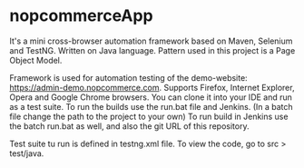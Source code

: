 # nopcommerceApp
It's a mini cross-browser automation framework based on Maven, Selenium and TestNG.
Written on Java language. Pattern used in this project is a Page Object Model.

Framework is used for automation testing of the demo-website: https://admin-demo.nopcommerce.com.
Supports Firefox, Internet Explorer, Opera and Google Chrome browsers.
You can clone it into your IDE and run as a test suite. 
To run the builds use the run.bat file and Jenkins.
(In a batch file change the path to the project to your own)
To run build in Jenkins use the batch run.bat as well, and also the git URL of this repository.

Test suite tu run is defined in testng.xml file.
To view the code, go to src > test/java.
